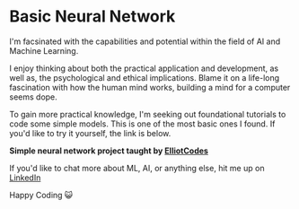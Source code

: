 # Basic Neural Network
I'm facsinated with the capabilities and potential within the field of AI and Machine Learning.

I enjoy thinking about both the practical application and development, as well as, the psychological and ethical implications. Blame it on a life-long fascination with how the human mind works, building a mind for a computer seems dope.

To gain more practical knowledge, I'm seeking out foundational tutorials to code some simple models. This is one of the most basic ones I found. If you'd like to try it yourself, the link is below.

**Simple neural network project taught by [ElliotCodes](https://github.com/MaeYoungPhan/basicNeuralNetwork.git)**

If you'd like to chat more about ML, AI, or anything else, hit me up on [LinkedIn](https://www.linkedin.com/in/maeyoungphan/)

Happy Coding 😺
